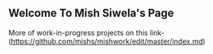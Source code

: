 ## Welcome To Mish Siwela's Page

More of work-in-progress projects on this link- (https://github.com/mishs/mishwork/edit/master/index.md) 
